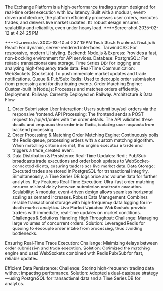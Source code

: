 The Exchange Platform is a high-performance trading system designed for real-time order execution with low latency. Built with a modular, event-driven architecture, the platform efficiently processes user orders, executes trades, and delivers live market updates. Its robust design ensures scalability and reliability, even under heavy load. ****Screenshot 2025-02-12 at 4 24 25 PM

****Screenshot 2025-02-12 at 6 27 19 PM
Tech Stack
Frontend:
Next.js & React: For dynamic, server-rendered interfaces.
TailwindCSS: For responsive, modern UI styling.
Backend:
Node.js & Express: Provides a fast, non-blocking environment for API services.
Database:
PostgreSQL: For reliable transactional data storage.
Time Series DB: For logging and analyzing high-frequency trade data.
Real-Time Communication:
WebSockets (Socket.io): To push immediate market updates and trade notifications.
Queue & Pub/Sub:
Redis: Used to decouple order submission from processing and for distributing events.
Order Matching Engine:
Custom-built in Node.js: Processes and matches orders efficiently.
Deployment:
Railway: Currently Deployed on Railway.
Architecture & Data Flow
1. Order Submission
User Interaction:
Users submit buy/sell orders via the responsive frontend.
API Processing:
The frontend sends a POST request to /api/v1/order with the order details. The API validates these details and enqueues the order into Redis, isolating user requests from backend processing.
2. Order Processing & Matching
Order Matching Engine:
Continuously polls the Redis queue, processing orders with a custom matching algorithm. When matching criteria are met, the engine executes a trade and triggers a trade_created event.
3. Data Distribution & Persistence
Real-Time Updates:
Redis Pub/Sub broadcasts trade executions and order book updates to WebSocket-connected clients, ensuring traders see live market data.
Data Storage:
Executed trades are stored in PostgreSQL for transactional integrity. Simultaneously, a Time Series DB logs price and volume data for further analytics.
Key Features
Real-Time Execution:
Ultra-fast order matching ensures minimal delay between submission and trade execution.
Scalability:
A modular, event-driven design allows seamless horizontal scaling as demand increases.
Robust Data Management:
Combines reliable transactional storage with high-frequency data logging for in-depth market analytics.
Live Market Updates:
WebSockets provide traders with immediate, real-time updates on market conditions.
Challenges & Solutions
Handling High Throughput:
Challenge: Managing large volumes of concurrent orders.
Solution: Leveraged Redis for queuing to decouple order intake from processing, thus avoiding bottlenecks.

Ensuring Real-Time Trade Execution:
Challenge: Minimizing delays between order submission and trade execution.
Solution: Optimized the matching engine and used WebSockets combined with Redis Pub/Sub for fast, reliable updates.

Efficient Data Persistence:
Challenge: Storing high-frequency trading data without impacting performance.
Solution: Adopted a dual-database strategy—using PostgreSQL for transactional data and a Time Series DB for analytics.
